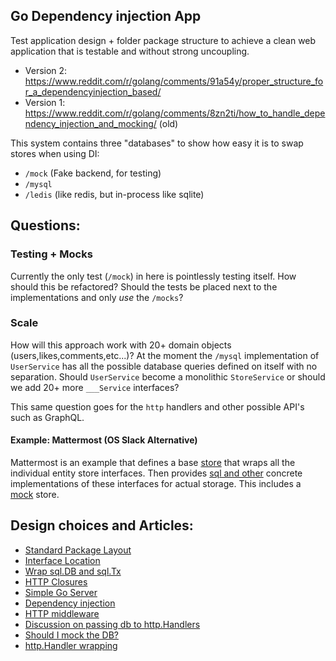 ## Go Dependency injection App

Test application design + folder package structure to achieve a clean web
application that is testable and without strong uncoupling.

- Version 2: https://www.reddit.com/r/golang/comments/91a54y/proper_structure_for_a_dependencyinjection_based/
- Version 1: https://www.reddit.com/r/golang/comments/8zn2ti/how_to_handle_dependency_injection_and_mocking/ (old)

This system contains three "databases" to show how easy it is to swap stores when using DI:

- `/mock` (Fake backend, for testing)
- `/mysql`
- `/ledis` (like redis, but in-process like sqlite)


## Questions:

### Testing + Mocks

Currently the only test (`/mock`) in here is pointlessly testing itself. How should this be refactored? Should the tests be placed next to the implementations and only *use* the `/mocks`?

### Scale

How will this approach work with 20+ domain objects (users,likes,comments,etc...)? At the moment the `/mysql` implementation of `UserService` has all the possible database queries defined on itself with no separation. Should `UserService` become a monolithic `StoreService` or should we add 20+ more `___Service` interfaces?

This same question goes for the `http` handlers and other possible API's such as GraphQL.

#### Example: Mattermost (OS Slack Alternative)

Mattermost is an example that defines a base [store](https://github.com/mattermost/mattermost-server/blob/master/store/store.go) that wraps all the individual entity store interfaces. Then provides [sql and other](https://github.com/mattermost/mattermost-server/blob/master/store/sqlstore/store.go) concrete implementations of these interfaces for actual storage. This includes a [mock](https://github.com/mattermost/mattermost-server/blob/master/store/storetest/store.go) store.

## Design choices and Articles:

- [Standard Package Layout](https://medium.com/@benbjohnson/standard-package-layout-7cdbc8391fc1)
- [Interface Location](https://github.com/golang/go/wiki/CodeReviewComments#interfaces)
- [Wrap sql.DB and sql.Tx](https://medium.com/@benbjohnson/structuring-applications-in-go-3b04be4ff091)
- [HTTP Closures](https://gist.github.com/tsenart/5fc18c659814c078378d)
- [Simple Go Server](https://gist.github.com/enricofoltran/10b4a980cd07cb02836f70a4ab3e72d7)
- [Dependency injection](https://www.alexedwards.net/blog/organising-database-access#using-an-interface)
- [HTTP middleware](https://gist.github.com/Xeoncross/372bb42c24b1cb37664c377d018dd5cb)
- [Discussion on passing db to http.Handlers](https://www.reddit.com/r/golang/comments/5vsz2t/what_is_the_best_way_to_pass_a_db_to_web_handlers/)
- [Should I mock the DB?](https://www.reddit.com/r/golang/comments/6n3m4w/is_there_a_good_use_case_for_mocking_a_db/)
- [http.Handler wrapping](https://medium.com/@matryer/the-http-handler-wrapper-technique-in-golang-updated-bc7fbcffa702)
